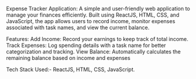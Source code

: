 Expense Tracker Application:
A simple and user-friendly web application to manage your finances efficiently. Built using ReactJS, HTML, CSS, and JavaScript, the app allows users to record income, monitor expenses associated with task names, and view the current balance.

Features:
Add Income: Record your earnings to keep track of total income.
Track Expenses: Log spending details with a task name for better categorization and tracking.
View Balance: Automatically calculates the remaining balance based on income and expenses

Tech Stack Used:-
ReactJS,
HTML,
CSS,
JavaScript.

